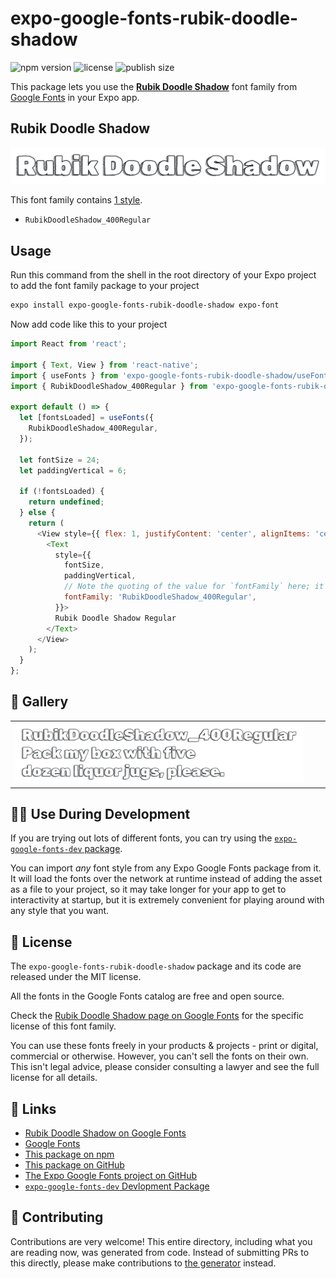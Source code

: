 # expo-google-fonts-rubik-doodle-shadow

![npm version](https://flat.badgen.net/npm/v/expo-google-fonts-rubik-doodle-shadow)
![license](https://flat.badgen.net/github/license/expo/google-fonts)
![publish size](https://flat.badgen.net/packagephobia/install/expo-google-fonts-rubik-doodle-shadow)

This package lets you use the [**Rubik Doodle Shadow**](https://fonts.google.com/specimen/Rubik+Doodle+Shadow) font family from [Google Fonts](https://fonts.google.com/) in your Expo app.

## Rubik Doodle Shadow

![Rubik Doodle Shadow](./font-family.png)

This font family contains [1 style](#-gallery).

- `RubikDoodleShadow_400Regular`

## Usage

Run this command from the shell in the root directory of your Expo project to add the font family package to your project
```sh
expo install expo-google-fonts-rubik-doodle-shadow expo-font
```

Now add code like this to your project
```js
import React from 'react';

import { Text, View } from 'react-native';
import { useFonts } from 'expo-google-fonts-rubik-doodle-shadow/useFonts';
import { RubikDoodleShadow_400Regular } from 'expo-google-fonts-rubik-doodle-shadow/400Regular';

export default () => {
  let [fontsLoaded] = useFonts({
    RubikDoodleShadow_400Regular,
  });

  let fontSize = 24;
  let paddingVertical = 6;

  if (!fontsLoaded) {
    return undefined;
  } else {
    return (
      <View style={{ flex: 1, justifyContent: 'center', alignItems: 'center' }}>
        <Text
          style={{
            fontSize,
            paddingVertical,
            // Note the quoting of the value for `fontFamily` here; it expects a string!
            fontFamily: 'RubikDoodleShadow_400Regular',
          }}>
          Rubik Doodle Shadow Regular
        </Text>
      </View>
    );
  }
};

```

## 🔡 Gallery


||||
|-|-|-|
|![RubikDoodleShadow_400Regular](.//400Regular/RubikDoodleShadow_400Regular.ttf.png)||||


## 👩‍💻 Use During Development

If you are trying out lots of different fonts, you can try using the [`expo-google-fonts-dev` package](https://github.com/freeboub/google-fonts/tree/master/font-packages/dev#readme).

You can import *any* font style from any Expo Google Fonts package from it. It will load the fonts
over the network at runtime instead of adding the asset as a file to your project, so it may take longer
for your app to get to interactivity at startup, but it is extremely convenient
for playing around with any style that you want.

## 📖 License

The `expo-google-fonts-rubik-doodle-shadow` package and its code are released under the MIT license.

All the fonts in the Google Fonts catalog are free and open source.

Check the [Rubik Doodle Shadow page on Google Fonts](https://fonts.google.com/specimen/Rubik+Doodle+Shadow) for the specific license of this font family.

You can use these fonts freely in your products & projects - print or digital, commercial or otherwise. However, you can't sell the fonts on their own. This isn't legal advice, please consider consulting a lawyer and see the full license for all details.

## 🔗 Links

- [Rubik Doodle Shadow on Google Fonts](https://fonts.google.com/specimen/Rubik+Doodle+Shadow)
- [Google Fonts](https://fonts.google.com/)
- [This package on npm](https://www.npmjs.com/package/expo-google-fonts-rubik-doodle-shadow)
- [This package on GitHub](https://github.com/freeboub/google-fonts/tree/master/font-packages/rubik-doodle-shadow)
- [The Expo Google Fonts project on GitHub](https://github.com/freeboub/google-fonts)
- [`expo-google-fonts-dev` Devlopment Package](https://github.com/freeboub/google-fonts/tree/master/font-packages/dev)

## 🤝 Contributing

Contributions are very welcome! This entire directory, including what you are reading now, was generated from code. Instead of submitting PRs to this directly, please make contributions to [the generator](https://github.com/freeboub/google-fonts/tree/master/packages/generator) instead.
